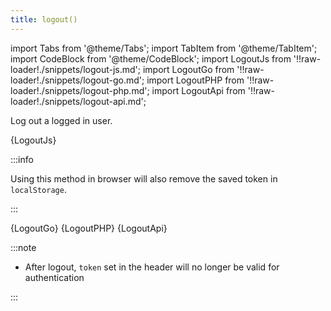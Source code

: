 ```yaml
---
title: logout()
---
```


import Tabs from '@theme/Tabs';
import TabItem from '@theme/TabItem';
import CodeBlock from '@theme/CodeBlock';
import LogoutJs from '!!raw-loader!./snippets/logout-js.md';
import LogoutGo from '!!raw-loader!./snippets/logout-go.md';
import LogoutPHP from '!!raw-loader!./snippets/logout-php.md';
import LogoutApi from '!!raw-loader!./snippets/logout-api.md';

Log out a logged in user.
<!-- Remove the logged in user from the browser session and log them out - removing all items from localstorage -->

<Tabs>
  <TabItem value="javascript" label="Javascript" default>
    <CodeBlock className="language-jsx">
      {LogoutJs}
    </CodeBlock>

:::info

Using this method in browser will also remove the saved token in `localStorage`.

:::

  </TabItem>
  <TabItem value="go" label="Go" default>
    <CodeBlock className="language-jsx">
      {LogoutGo}
    </CodeBlock>
  </TabItem>
  <TabItem value="php" label="PHP" default>
    <CodeBlock className="language-jsx">
      {LogoutPHP}
    </CodeBlock>
  </TabItem>
  <TabItem value="API" label="API">
    <CodeBlock className="language-jsx" title="[POST]">
      {LogoutApi}
    </CodeBlock>
  </TabItem>
</Tabs>

:::note

- After logout, `token` set in the header will no longer be valid for authentication

:::